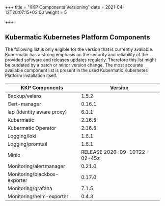 +++
title = "KKP Components Versioning"
date = 2021-04-13T20:07:15+02:00
weight = 5

+++



## Kubermatic Kubernetes Platform Components

The following list is only eligible for the version that is currently available. Kubermatic has a strong emphasis on the security and reliability of the provided software and releases updates regularly. Therefore this list might be outdated by a patch or minor version change. The most accurate available component list is present in the used Kubermatic Kubernetes Platform installation itself.

| KKP Components              | Version | 
| -----------                 | ------  | 
| Backup/velero               | 1.5.2   | 
| Cert-manager                | 0.16.1  | 
| Iap (identity aware proxy)  | 6.1.1   |
| Kubermatic                  | 2.16.5  | 
| Kubermatic Operator         | 2.16.5  | 
| Logging/loki                | 1.6.1   | 
| Logging/promtail            | 1.6.1   | 
| Minio                       | RELEASE 2020-09-10T22-02-45z| 
| Monitoring/alertmanager     | 0.21.0  |
| Monitoring/blackbox-exporter| 0.17.0  | 
| Monitoring/grafana          | 7.1.5   | 
| Monitoring/helm-exporter    | 0.4.3   |

